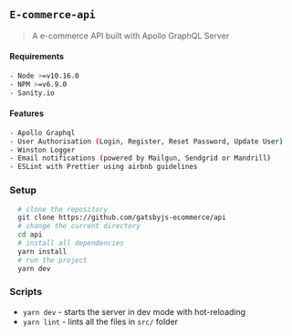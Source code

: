 ## `E-commerce-api`

> A e-commerce API built with Apollo GraphQL Server

#### Requirements

```bash
- Node >=v10.16.0
- NPM >=v6.9.0
- Sanity.io
```

#### Features

```bash
- Apollo Graphql
- User Authorisation (Login, Register, Reset Password, Update User)
- Winston Logger
- Email notifications (powered by Mailgun, Sendgrid or Mandrill)
- ESLint with Prettier using airbnb guidelines
```

### Setup

```bash
  # clone the repository
  git clone https://github.com/gatsbyjs-ecommerce/api
  # change the current directory
  cd api
  # install all dependencies
  yarn install
  # run the project
  yarn dev
```

### Scripts

- `yarn dev` - starts the server in dev mode with hot-reloading
- `yarn lint` - lints all the files in `src/` folder
